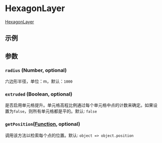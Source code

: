 # HexagonLayer

[HexagonLayer](https://deck.gl/docs/api-reference/aggregation-layers/hexagon-layer)

## 示例

<ClientOnly>
  <common-code-view name="deckgl-hexagon-layer" />
</ClientOnly>

## 参数

### `radius` (Number, optional) 
六边形半径，单位：m，默认：`1000`
### `extruded` (Boolean, optional)

是否启用单元格提升。单元格高程比例通过每个单元格中点的计数来确定。如果设置为`false`，则所有单元格都是平的。默认: `false`

### `getPosition`([Function](https://deck.gl/docs/developer-guide/using-layers#accessors), optional)

调用该方法以检索每个点的位置。默认: `object => object.position`
